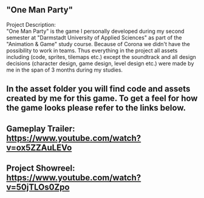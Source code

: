 "One Man Party"
----------
Project Description:  
"One Man Party" is the game I personally developed during my second semester at "Darmstadt University of Applied Sciences" as part of the "Animation & Game" study course.
Because of Corona we didn't have the possibility to work in teams. Thus everything in the project all assets including (code, sprites, tilemaps etc.) except the soundtrack and all design decisions (character design, game design, level design etc.) were made by me in the span of 3 months during my studies.

In the asset folder you will find code and assets created by me for this game. To get a feel for how the game looks please refer to the links below.
----------
Gameplay Trailer:
https://www.youtube.com/watch?v=ox5ZZAuLEVo
----------
Project Showreel:
https://www.youtube.com/watch?v=50jTLOs0Zpo
----------
